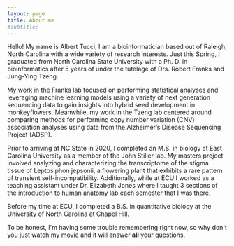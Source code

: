 ```yaml
---
layout: page
title: About me
#subtitle: 
---
```


Hello! My name is Albert Tucci, I am a bioinformatician based out of Raleigh, North Carolina with a wide variety of research interests. Just this Spring, I graduated from North Carolina State University with a Ph. D. in bioinformatics after 5 years of under the tutelage of Drs. Robert Franks and Jung-Ying Tzeng.

My work in the Franks lab focused on performing statistical analyses and leveraging machine learning models using a variety of next generation sequencing data to gain insights into hybrid seed development in monkeyflowers. Meanwhile, my work in the Tzeng lab centered around comparing methods for performing copy number variation (CNV) association analyses using data from the Alzheimer’s Disease Sequencing Project (ADSP).

Prior to arriving at NC State in 2020, I completed an M.S. in biology at East Carolina University as a member of the John Stiller lab. My masters project involved analyzing and characterizing the transcriptome of the stigma tissue of Leptosiphon jepsonii, a flowering plant that exhibits a rare pattern of transient self-incompatibility. Additionally, while at ECU I worked as a teaching assistant under Dr. Elizabeth Jones where I taught 3 sections of the introduction to human anatomy lab each semester that I was there.

Before my time at ECU, I completed a B.S. in quantitative biology at the University of North Carolina at Chapel Hill.


To be honest, I'm having some trouble remembering right now, so why don't you just watch [my movie](https://en.wikipedia.org/wiki/The_Princess_Bride_%28film%29) and it will answer **all** your questions.
